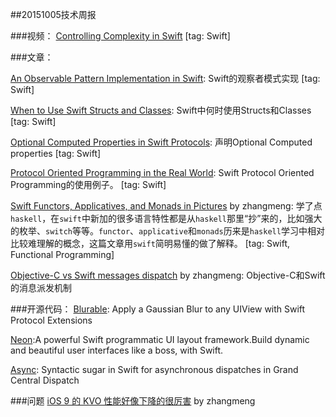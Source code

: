 ##20151005技术周报

###视频：
[Controlling Complexity in Swift](https://realm.io/news/andy-matuschak-controlling-complexity/) [tag: Swift]

###文章：

[An Observable Pattern Implementation in Swift](http://colindrake.me/2015/10/01/an-observable-pattern-implementation-in-swift/): Swift的观察者模式实现 [tag: Swift]

[When to Use Swift Structs and Classes](https://www.mikeash.com/pyblog/friday-qa-2015-07-17-when-to-use-swift-structs-and-classes.html): Swift中何时使用Structs和Classes [tag: Swift]


[Optional Computed Properties in Swift Protocols](http://matthewpalmer.net/blog/2015/08/29/optional-computed-property-swift-protocol-non-objc/): 声明Optional Computed properties [tag: Swift]

[Protocol Oriented Programming in the Real World](http://matthewpalmer.net/blog/2015/08/30/protocol-oriented-programming-in-the-real-world/): Swift Protocol Oriented Programming的使用例子。 [tag: Swift]

[Swift Functors, Applicatives, and Monads in Pictures](http://www.mokacoding.com/blog/functor-applicative-monads-in-pictures/) by zhangmeng:
学了点`haskell`，在`swift`中新加的很多语言特性都是从`haskell`那里“抄”来的，比如强大的枚举、`switch`等等。`functor`、`applicative`和`monads`历来是`haskell`学习中相对比较难理解的概念，这篇文章用`swift`简明易懂的做了解释。 [tag: Swift, Functional Programming]

[Objective-C vs Swift messages dispatch](http://blog.untitledkingdom.co.uk/obj-c-vs-swift/) by zhangmeng: Objective-C和Swift的消息派发机制

###开源代码：
[Blurable](https://github.com/FlexMonkey/Blurable): Apply a Gaussian Blur to any UIView with Swift Protocol Extensions

[Neon](https://github.com/mamaral/Neon):A powerful Swift programmatic UI layout framework.Build dynamic and beautiful user interfaces like a boss, with Swift.

[Async](https://github.com/duemunk/Async): Syntactic sugar in Swift for asynchronous dispatches in Grand Central Dispatch

###问题
[iOS 9 的 KVO 性能好像下降的很厉害](https://www.v2ex.com/t/223397#reply1) by zhangmeng
